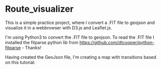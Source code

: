 # Route_visualizer


This is a simple practice project, where I convert a .FIT file to geojson and visualize it in a webbrowser with D3.js and Leaflet.js.

I'm using Python3 to convert the .FIT file to geojson. To read the .FIT file I installed the fitparse python lib from https://github.com/dtcooper/python-fitparse - Thanks!

Having created the GeoJson file, I'm creating a map with transitions based on this tutorial:


